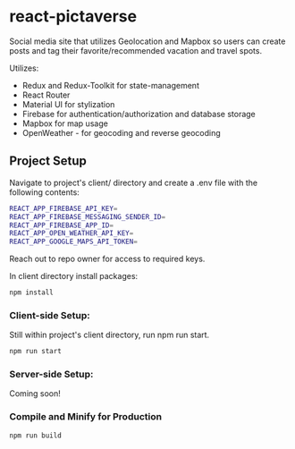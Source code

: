 # react-pictaverse

Social media site that utilizes Geolocation and Mapbox so users can create posts and tag their favorite/recommended vacation and travel spots.

Utilizes: 
- Redux and Redux-Toolkit for state-management
- React Router
- Material UI for stylization
- Firebase for authentication/authorization and database storage
- Mapbox for map usage
- OpenWeather - for geocoding and reverse geocoding

## Project Setup
Navigate to project's client/ directory and create a .env file with the following contents:
```sh
REACT_APP_FIREBASE_API_KEY=
REACT_APP_FIREBASE_MESSAGING_SENDER_ID=
REACT_APP_FIREBASE_APP_ID=
REACT_APP_OPEN_WEATHER_API_KEY=
REACT_APP_GOOGLE_MAPS_API_TOKEN=
```
Reach out to repo owner for access to required keys.

In client directory install packages:
```sh
npm install
```

### Client-side Setup:

Still within project's client directory, run npm run start.
```sh
npm run start
```

### Server-side Setup:

Coming soon!

### Compile and Minify for Production

```sh
npm run build
```